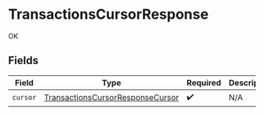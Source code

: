 # TransactionsCursorResponse

OK


## Fields

| Field                                                                                       | Type                                                                                        | Required                                                                                    | Description                                                                                 |
| ------------------------------------------------------------------------------------------- | ------------------------------------------------------------------------------------------- | ------------------------------------------------------------------------------------------- | ------------------------------------------------------------------------------------------- |
| `cursor`                                                                                    | [TransactionsCursorResponseCursor](../../models/shared/transactionscursorresponsecursor.md) | :heavy_check_mark:                                                                          | N/A                                                                                         |